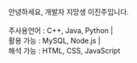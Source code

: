 안녕하세요, 개발자 지망생 이진주입니다.
<br/><br/>
주사용언어 : C++, Java, Python |<br/>
활용 가능 : MySQL, Node.js |<br/>
해석 가능 : HTML, CSS, JavaScript
